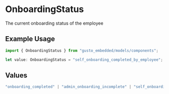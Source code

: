 # OnboardingStatus

The current onboarding status of the employee

## Example Usage

```typescript
import { OnboardingStatus } from "gusto_embedded/models/components";

let value: OnboardingStatus = "self_onboarding_completed_by_employee";
```

## Values

```typescript
"onboarding_completed" | "admin_onboarding_incomplete" | "self_onboarding_pending_invite" | "self_onboarding_invited" | "self_onboarding_invited_started" | "self_onboarding_invited_overdue" | "self_onboarding_completed_by_employee" | "self_onboarding_awaiting_admin_review"
```